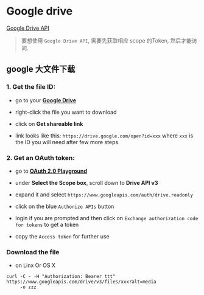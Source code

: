 # Google drive

[Google Drive API](https://developers.google.com/drive/api/v3/reference/?apix=true)

> 要想使用 `Google Drive API`, 需要先获取相应 scope 的Token, 然后才能访问.

## google 大文件下载

### 1. Get the file ID:

- go to your [**Google Drive**](https://drive.google.com/drive/my-drive)

- right-click the file you want to download

- click on **Get shareable link**

- link looks like this: `https://drive.google.com/open?id=xxx` where `xxx` is the ID you will need 
after few more steps

### 2. Get an OAuth token:

- go to [**OAuth 2.0 Playground**](https://developers.google.com/oauthplayground/)

- under **Select the Scope box**, scroll down to **Drive API v3**

- expand it and select `https://www.googleapis.com/auth/drive.readonly`

- click on the blue `Authorize APIs` button

- login if you are prompted and then click on `Exchange authorization code for tokens` to get a token

- copy the `Access token` for further use

### Download the file

- on Linx Or OS X

```
curl -C - -H "Authorization: Bearer ttt" https://www.googleapis.com/drive/v3/files/xxx?alt=media 
     -o zzz
```
